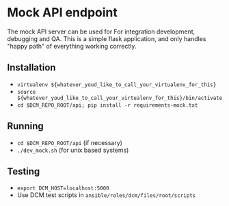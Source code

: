 # Mock API endpoint

The mock API server can be used for For integration development, debugging and QA.
This is a simple flask application, and only handles "happy path" of everything working correctly.

## Installation
- `virtualenv ${whatever_youd_like_to_call_your_virtualenv_for_this}`
- `source ${whatever_youd_like_to_call_your_virtualenv_for_this}/bin/activate`
- `cd $DCM_REPO_ROOT/api; pip install -r requirements-mock.txt`

## Running
- `cd $DCM_REPO_ROOT/api` (if necessary)
- `./dev_mock.sh` (for unix based systems)

## Testing
- `export DCM_HOST=localhost:5000`
- Use DCM test scripts in `ansible/roles/dcm/files/root/scripts`



